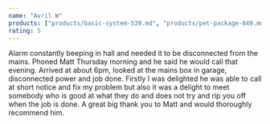 ```yaml
---
name: "Avril W"
products: ["products/basic-system-539.md", "products/pet-package-849.md", "products/servicing-and-repairs.md", "products/standard-system-599.md", "products/ultimate-package-cctv-intruder-alarm-system-1549.md"]
rating: 5
---
```


Alarm constantly beeping in hall and needed it to be disconnected from the mains. Phoned Matt Thursday morning and he said he would call that evening. Arrived at about 6pm, looked at the mains box in garage, disconnected power and job done. Firstly I was delighted he was able to call at short notice and fix my problem but also it was a delight to meet somebody who is good at what they do and does not try and rip you off when the job is done. A great big thank you to Matt and would thoroughly recommend him.